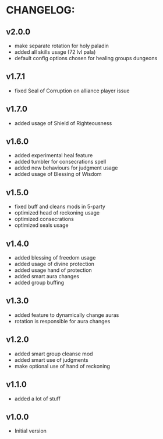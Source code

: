 # CHANGELOG:
## v2.0.0
- make separate rotation for holy paladin
- added all skills usage (72 lvl pala)
- default config options chosen for healing groups dungeons
## v1.7.1
- fixed Seal of Corruption on alliance player issue
## v1.7.0
- added usage of Shield of Righteousness
## v1.6.0
- added experimental heal feature
- added tumbler for consecrations spell
- added new behaviours for judgment usage
- added usage of Blessing of Wisdom
## v1.5.0
- fixed buff and cleans mods in 5-party
- optimized head of reckoning usage
- optimized consecrations
- optimized seals usage
## v1.4.0
- added blessing of freedom usage
- added usage of divine protection
- added usage hand of protection
- added smart aura changes
- added group buffing
## v1.3.0
- added feature to dynamically change auras
- rotation is responsible for aura changes
## v1.2.0
- added smart group cleanse mod
- added smart use of judgments
- make optional use of hand of reckoning
## v1.1.0
- added a lot of stuff
## v1.0.0
- Initial version